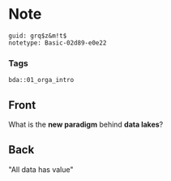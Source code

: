 # Note
```
guid: grq$z&m!t$
notetype: Basic-02d89-e0e22
```

### Tags
```
bda::01_orga_intro
```

## Front
What is the <b>new paradigm</b> behind <b>data lakes</b>?

## Back
"All data has value"
